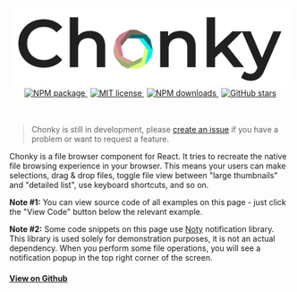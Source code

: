 
<div style="text-align: center">
  <br/>
  <br/>
  <img src="./Chonky_clear.png" alt="Chonky logo" style="width: 500px;">
  <br/>
  <a href="https://www.npmjs.com/package/chonky">
    <img alt="NPM package" src="https://img.shields.io/npm/v/chonky.svg">
  </a>
  <a href="https://tldrlegal.com/license/mit-license" style="margin-left: 5px;">
    <img alt="MIT license" src="https://img.shields.io/npm/l/chonky">
  </a>
  <a href="https://www.npmjs.com/package/chonky" style="margin-left: 5px;">
    <img alt="NPM downloads" src="https://img.shields.io/npm/dt/chonky">
  </a>
  <a href="https://github.com/TimboKZ/Chonky" style="margin-left: 5px;">
    <img alt="GitHub stars" src="https://img.shields.io/github/stars/TimboKZ/Chonky">
  </a>
  <br/>
  <br/>
  <br/>
</div>

> Chonky is still in development, please [create an issue](https://github.com/TimboKZ/Chonky/issues) if you have a 
> problem or want to request a feature.

Chonky is a file browser component for React. It tries to recreate the native file browsing experience in your browser.
This means your users can make selections, drag & drop files, toggle file view between "large thumbnails" and "detailed
list", use keyboard shortcuts, and so on.

**Note #1:** You can view source code of all examples on this page - just click the "View Code" button below the 
relevant example.

**Note #2:** Some code snippets on this page use [Noty](https://ned.im/noty/) notification library. This 
library is used solely for demonstration purposes, it is not an actual dependency. When you perform some file 
operations, you will see a notification popup in the top right corner of the screen.

#### [View on Github](https://github.com/TimboKZ/Chonky)